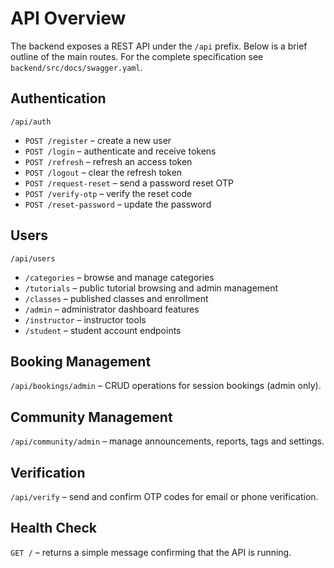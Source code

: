 # API Overview

The backend exposes a REST API under the `/api` prefix. Below is a brief outline of the main routes. For the complete specification see `backend/src/docs/swagger.yaml`.

## Authentication

`/api/auth`

- `POST /register` – create a new user
- `POST /login` – authenticate and receive tokens
- `POST /refresh` – refresh an access token
- `POST /logout` – clear the refresh token
- `POST /request-reset` – send a password reset OTP
- `POST /verify-otp` – verify the reset code
- `POST /reset-password` – update the password

## Users

`/api/users`

- `/categories` – browse and manage categories
- `/tutorials` – public tutorial browsing and admin management
- `/classes` – published classes and enrollment
- `/admin` – administrator dashboard features
- `/instructor` – instructor tools
- `/student` – student account endpoints

## Booking Management

`/api/bookings/admin` – CRUD operations for session bookings (admin only).

## Community Management

`/api/community/admin` – manage announcements, reports, tags and settings.

## Verification

`/api/verify` – send and confirm OTP codes for email or phone verification.

## Health Check

`GET /` – returns a simple message confirming that the API is running.
